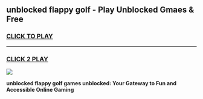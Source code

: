 
## unblocked flappy golf - Play Unblocked Gmaes & Free
<h3>
<a href="https://news.freeplayer.one?title=unblocked_flappy_golf&ref=23F">CLICK TO PLAY</a></h3>
<hr>

<h3>
<a href="https://news.freeplayer.one?title=unblocked_flappy_golf&ref=23F">CLICK 2 PLAY</a>
  
</h3>

<a href="https://news.freeplayer.one?title=unblocked_flappy_golf&ref=23F/"><img src="https://clearcache.store/games.png"></a>


**unblocked flappy golf games unblocked: Your Gateway to Fun and Accessible Online Gaming**
